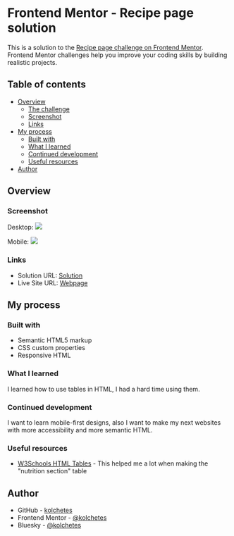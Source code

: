 # Frontend Mentor - Recipe page solution

This is a solution to the [Recipe page challenge on Frontend Mentor](https://www.frontendmentor.io/challenges/recipe-page-KiTsR8QQKm). Frontend Mentor challenges help you improve your coding skills by building realistic projects. 

## Table of contents

- [Overview](#overview)
  - [The challenge](#the-challenge)
  - [Screenshot](#screenshot)
  - [Links](#links)
- [My process](#my-process)
  - [Built with](#built-with)
  - [What I learned](#what-i-learned)
  - [Continued development](#continued-development)
  - [Useful resources](#useful-resources)
- [Author](#author)

## Overview

### Screenshot

Desktop:
![](./images/desktop-version.jpg)

Mobile: 
![](./images/mobile-version.jpg)


### Links

- Solution URL: [Solution](https://www.frontendmentor.io/solutions/recipe-page-with-reponsive-html-and-css-dsC1DynO1c)
- Live Site URL: [Webpage](https://kolchetes.github.io/recipe-page/)

## My process

### Built with

- Semantic HTML5 markup
- CSS custom properties
- Responsive HTML

### What I learned

I learned how to use tables in HTML, I had a hard time using them.

### Continued development

I want to learn mobile-first designs, also I want to make my next websites with more accessibility and more semantic HTML. 

### Useful resources

- [W3Schools HTML Tables](https://www.w3schools.com/html/html_tables.asp) - This helped me a lot when making the "nutrition section" table

## Author

- GitHub - [kolchetes](https://github.com/kolchetes)
- Frontend Mentor - [@kolchetes](https://www.frontendmentor.io/profile/kolchetes)
- Bluesky - [@kolchetes](https://bsky.app/profile/kolchetes.bsky.social)
